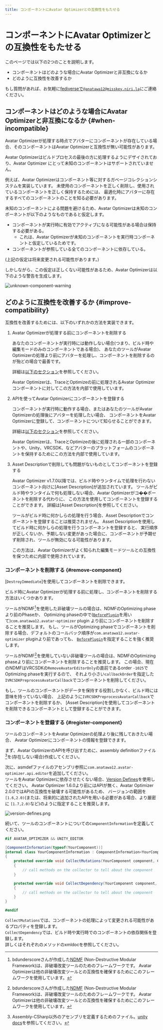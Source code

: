 ```yaml
---
title: コンポーネントにAvatar Optimizerとの互換性をもたせる
---
```


# コンポーネントにAvatar Optimizerとの互換性をもたせる

このページでは以下の2つのことを説明します。

- コンポーネントはどのような場合にAvatar Optimizerと非互換になるか
- どのように互換性を改善するか

もし質問があれば、お気軽に[fediverseで`@anatawa12@misskey.niri.la`][fediverse]にご連絡ください。

## コンポーネントはどのような場合にAvatar Optimizerと非互換になるか {#when-incompatible}

Avatar Optimizerが処理する時点でアバターにコンポーネントが存在している場合、そのコンポーネントはAvatar Optimizerと互換性が無い可能性があります。

Avatar Optimizerはビルドプロセスの最後の方に処理するようにデザイされており、Avatar Optimizer にとって未知のコンポーネントはサポートされていません。

例えば、Avatar Optimizerはコンポーネント等に対するガベージコレクションシステムを実装しています。
未使用のコンポーネントを正しく削除し、使用されているコンポーネントを正しく保持するためには、
最適化時にアバターに存在するすべてのコンポーネントのことを知る必要があります。

未知のコンポーネントによる問題を避けるため、Avatar Optimizerは未知のコンポーネントが以下のようなものであると仮定します。
- コンポーネントが実行時に有効でアクティブになる可能性がある場合は保持する必要がある。
  - これは、Avatar Optimizerが未知のコンポーネントを実行時コンポーネントと仮定しているためです。
- コンポーネントが参照している全てのコンポーネントに依存している。

(上記の仮定は将来変更される可能性があります。)

しかしながら、この仮定は正しくない可能性があるため、Avatar Optimizerは以下のような警告を生成します。

![unknown-component-warning](unknown-component-warning.png)

## どのように互換性を改善するか {#improve-compatibility}

互換性を改善するためには、以下のいずれかの方法を実装できます。

1. Avatar Optimizerが処理する前にコンポーネントを削除する

   あなたのコンポーネントが実行時には動作しない場合(つまり、ビルド時や編集モードのみのコンポーネントである場合)、
   あなたのツールがAvatar Optimizerの処理より前にアバターを処理し、コンポーネントを削除するのが殆どの場合で最善です。

   詳細は[以下のセクション](#remove-component)を参照してください。

   Avatar Optimizerは、TraceとOptimizeの前に処理されるAvatar Optimizerコンポーネントに対してこの方法を内部で使用しています。

2. APIを使ってAvatar Optimizerにコンポーネントを登録する

    コンポーネントが実行時に動作する場合、またはあなたのツールがAvatar Optimizerの処理後にアバターを処理したい場合、
    コンポーネントをAvatar Optimizerに登録して、コンポーネントについて知らせることができます。
    
     詳細は[以下のセクション](#register-component)を参照してください。
    
     Avatar Optimizerは、TraceとOptimizeの後に処理される一部のコンポーネントや、Unity、VRCSDK、などアバターのプラットフォームのコンポーネントを保持するためにこの方法を内部で使用しています。

3. Asset Descriptionで削除しても問題がないものとしてコンポーネントを登録する

   Avatar Optimizer v1.7.0以降では、ビルド時やランタイムで処理を行わないコンポーネント向けに[Asset Description]が追加されています。
   ツールがビルド時やランタイムで何も処理しない場合、Avatar Optimizerがコ��ポーネントを削除する代わりに、
   この方法を使用してコンポーネントを登録することができます。
   詳細は[Asset Description]を参照してください。

   ツールがビルド時に何かしらの処理を行う場合、Asset Descriptionでコンポーネントを登録することは推奨されません。
   Asset Descriptionを使用してビルド時に何かしらの処理を行うコンポーネントを登録すると、
   実行順序が正しくないか、予期しない変更があった場合に、コンポーネントが予期せず削除され、ツールが無効になる可能性があります。

   この方法は、Avatar Optimizerがよく知られた編集モードツールとの互換性を保つために内部で使用されています。

### コンポーネントを削除する {#remove-component}

[`DestroyImmediate`]を使用してコンポーネントを削除できます。

ビルド時にAvatar Optimizerが処理する前に処理し、コンポーネントを削除する方法はいくつかあります。

ツールがNDMF[^NDMF]を使用した非破壊ツールの場合は、NDMFのOptimizing phaseより前のPhaseか、
Optimizing phaseの中で([`BeforePlugin`][ndmf-BeforePlugin]を用いて)`com.anatawa12.avatar-optimizer` plugin
より前にコンポーネントを削除することを推奨します。
もし、ツールがOptimizing phaseでコンポーネントを削除する場合、デフォルトのコールバック順序が`com.anatawa12.avatar-optimizer` pluginより前であっても、
[`BeforePlugin`][ndmf-BeforePlugin]を指定することを強く推奨します。

ツールがNDMF[^NDMF]を使用していない非破壊ツールの場合は、NDMFのOptimizing phaseより前にコンポーネントを削除することを推奨します。
この場合、現在のNDMFはVRCSDKの`RemoveAvatarEditorOnly`の直前であるorder `-1025`でOptimizing phaseを実行するので、
それより小さい`callbackOrder`を指定した`IVRCSDKPreprocessAvatarCallback`でコンポーネントを削除してください。

もし、ツールのコンポーネントがデータを保持する役割しかなく、ビルド時には意味を持っていない場合、
上記のように`IVRCSDKPreprocessAvatarCallback`でコンポーネントを削除するか、
[Asset Description]を使用してコンポーネントを削除できるコンポーネントとして登録することができます。

[DestroyImmediate]: https://docs.unity3d.com/ScriptReference/Object.DestroyImmediate.html

### コンポーネントを登録する {#register-component}

ツールのコンポーネントをAvatar Optimizerの処理より後に残しておきたい場合、
Avatar Optimizerにコンポーネントの情報を登録できます。

まず、Avatar OptimizerのAPIを呼び出すために、assembly definitionファイル[^asmdef]を(存在しない場合)作成してください。

次に、asmdefファイルのアセンブリ参照に`com.anatawa12.avatar-optimizer.api.editor`を追加してください。\
ツールをAvatar Optimizerに依存させたくない場合、[Version Defines]を使用してください。
Avatar Optimizer 1.6.0より前にはAPIが無く、Avatar Optimizer 2.0.0ではAPIの互換性を破壊する可能性があるため、
バージョンの範囲を`[1.6,2.0)`(または、将来的に追加されたAPIを用いる必要がある場合、より厳密に `[1.7,2.0)`など)のように指定することを推奨します。

![version-defines.png](version-defines.png)

続いて、ツールのコンポーネントについての`ComponentInformation`を定義してください。

```csharp
#if AVATAR_OPTIMIZER && UNITY_EDITOR

[ComponentInformation(typeof(YourComponent))]
internal class YourComponentInformation : ComponentInformation<YourComponent>
{
    protected override void CollectMutations(YourComponent component, ComponentMutationsCollector collector)
    {
        // call methods on the collector to tell about the component
    }

    protected override void CollectDependency(YourComponent component, ComponentDependencyCollector collector)
    {
        // call methods on the collector to tell about the component
    }
}

#endif
```

`CollectMutations`では、コンポーネントの処理によって変更される可能性があるプロパティを登録します。\
`CollectDependency`では、ビルド時や実行時でのコンポーネントの依存関係を登録します。\
詳しくはそれぞれのメソッドのxmldocを参照してください。

[fediverse]: https://misskey.niri.la/@anatawa12
[ndmf-BeforePlugin]: https://ndmf.nadena.dev/api/nadena.dev.ndmf.fluent.Sequence.html#nadena_dev_ndmf_fluent_Sequence_BeforePlugin_System_String_System_String_System_Int32_
[register-component]: #register-component

[^asmdef]: Assembly-CSharp以外のアセンブリを定義するためのファイル。[unity docs](https://docs.unity3d.com/2019.4/Documentation/Manual/ScriptCompilationAssemblyDefinitionFiles.html)を参照してください。
[^NDMF]: bdunderscoreさんが作成した[NDMF] (Non-Destructive Modular Framework)は、非破壊改変ツールのためのフレームワークです。
Avatar Optimizerは他の非破壊改変ツールとの互換性を確保するためにこのフレームワークを使用しています。

[NDMF]: https://ndmf.nadena.dev/
[modular-avatar]: https://modular-avatar.nadena.dev/
[Version Defines]: https://docs.unity3d.com/2019.4/Documentation/Manual/ScriptCompilationAssemblyDefinitionFiles.html#define-symbols
